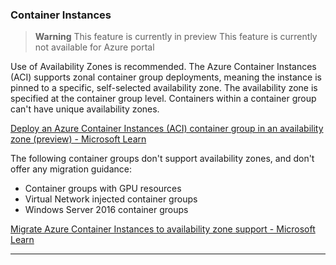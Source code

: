 ### Container Instances


> **Warning**
> This feature is currently in preview
> This feature is currently not available for Azure portal

Use of Availability Zones is recommended. The Azure Container Instances (ACI) supports zonal container group deployments, meaning the instance is pinned to a specific, self-selected availability zone. The availability zone is specified at the container group level. Containers within a container group can't have unique availability zones.

[Deploy an Azure Container Instances (ACI) container group in an availability zone (preview) - Microsoft Learn](https://learn.microsoft.com/en-us/azure/container-instances/availability-zones)

The following container groups don't support availability zones, and don't offer any migration guidance:

- Container groups with GPU resources
- Virtual Network injected container groups
- Windows Server 2016 container groups

[Migrate Azure Container Instances to availability zone support - Microsoft Learn](https://learn.microsoft.com/en-us/azure/reliability/migrate-container-instances)

---